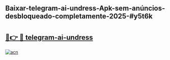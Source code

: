 ## Baixar-telegram-ai-undress-Apk-sem-anúncios-desbloqueado-completamente-2025-#y5t6k

# <h2><a href="https://ainizakaria.my?title=telegram-ai-undress&ref=20M">🔗👉 🔴 telegram-ai-undress</a></h2>

[![acn](https://github.com/user-attachments/assets/0f9c940e-d8b0-45ae-aac7-cd30a18b3e1c)](https://ainizakaria.my?title=telegram-ai-undress&ref=20M)


